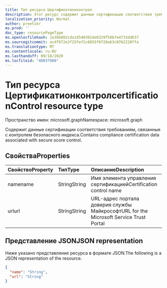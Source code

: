 ```yaml
---
title: Тип ресурса Цертификатионконтрол
description: Этот ресурс содержит данные сертификации соответствия требованиям, связанные с контролем безопасности по показателю.
localization_priority: Normal
author: preetikr
ms.prod: ''
doc_type: resourcePageType
ms.openlocfilehash: 1e3b6882cda1d540301de0329f50b7e4f33dd637
ms.sourcegitcommit: acdf972e2f25fef2c6855f6f28a63c0762228ffa
ms.translationtype: MT
ms.contentlocale: ru-RU
ms.lasthandoff: 09/18/2020
ms.locfileid: "48037908"
---
```

#  <a name="certificationcontrol-resource-type"></a><span data-ttu-id="9826b-103">Тип ресурса Цертификатионконтрол</span><span class="sxs-lookup"><span data-stu-id="9826b-103">certificationControl resource type</span></span>

<span data-ttu-id="9826b-104">Пространство имен: microsoft.graph</span><span class="sxs-lookup"><span data-stu-id="9826b-104">Namespace: microsoft.graph</span></span>

<span data-ttu-id="9826b-105">Содержит данные сертификации соответствия требованиям, связанные с контролем безопасного индекса.</span><span class="sxs-lookup"><span data-stu-id="9826b-105">Contains compliance certification data associated with secure score control.</span></span>

## <a name="properties"></a><span data-ttu-id="9826b-106">Свойства</span><span class="sxs-lookup"><span data-stu-id="9826b-106">Properties</span></span>

|<span data-ttu-id="9826b-107">Свойство</span><span class="sxs-lookup"><span data-stu-id="9826b-107">Property</span></span> |<span data-ttu-id="9826b-108">Тип</span><span class="sxs-lookup"><span data-stu-id="9826b-108">Type</span></span> |<span data-ttu-id="9826b-109">Описание</span><span class="sxs-lookup"><span data-stu-id="9826b-109">Description</span></span> |
|:--|:--|:--|
|<span data-ttu-id="9826b-110">name</span><span class="sxs-lookup"><span data-stu-id="9826b-110">name</span></span>|<span data-ttu-id="9826b-111">String</span><span class="sxs-lookup"><span data-stu-id="9826b-111">String</span></span>|<span data-ttu-id="9826b-112">Имя элемента управления сертификацией</span><span class="sxs-lookup"><span data-stu-id="9826b-112">Certification control name</span></span> |
|<span data-ttu-id="9826b-113">url</span><span class="sxs-lookup"><span data-stu-id="9826b-113">url</span></span>|<span data-ttu-id="9826b-114">String</span><span class="sxs-lookup"><span data-stu-id="9826b-114">String</span></span>|<span data-ttu-id="9826b-115">URL-адрес портала доверия службы Майкрософт</span><span class="sxs-lookup"><span data-stu-id="9826b-115">URL for the Microsoft Service Trust Portal</span></span> |

## <a name="json-representation"></a><span data-ttu-id="9826b-116">Представление JSON</span><span class="sxs-lookup"><span data-stu-id="9826b-116">JSON representation</span></span>

<span data-ttu-id="9826b-117">Ниже указано представление ресурса в формате JSON.</span><span class="sxs-lookup"><span data-stu-id="9826b-117">The following is a JSON representation of the resource.</span></span>

<!-- {
  "blockType": "resource",
  "optionalProperties": [

  ],
  "@odata.type": "microsoft.graph.certificationControl"
}-->

```json
{
  "name": "String",
  "url": "String"
}

```


<!-- {
  "type": "#page.annotation",
  "description": "certificationControl resource",
  "keywords": "",
  "section": "documentation",
  "tocPath": ""
}-->

